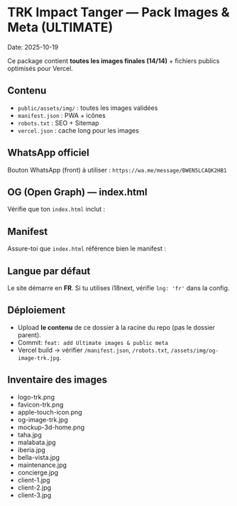 # TRK Impact Tanger — Pack Images & Meta (ULTIMATE)
Date: 2025-10-19

Ce package contient **toutes les images finales (14/14)** + fichiers publics optimisés pour Vercel.

## Contenu
- `public/assets/img/` : toutes les images validées
- `manifest.json` : PWA + icônes
- `robots.txt` : SEO + Sitemap
- `vercel.json` : cache long pour les images

## WhatsApp officiel
Bouton WhatsApp (front) à utiliser : `https://wa.me/message/BWEN5LCAQK2HB1`

## OG (Open Graph) — index.html
Vérifie que ton `index.html` inclut :
<meta property="og:title" content="TRK Impact Tanger — Conciergerie & Gestion Locative Premium" />
<meta property="og:description" content="Conciergerie premium & gestion locative à Tanger. Appartements de prestige, services 5★, expérience multilingue." />
<meta property="og:image" content="/assets/img/og-image-trk.jpg" />
<meta property="og:type" content="website" />
<meta property="og:locale" content="fr_FR" />
<meta name="twitter:card" content="summary_large_image" />

## Manifest
Assure-toi que `index.html` référence bien le manifest :
<link rel="manifest" href="/manifest.json" />
<link rel="apple-touch-icon" href="/assets/img/apple-touch-icon.png" />
<link rel="icon" href="/assets/img/favicon-trk.png" />

## Langue par défaut
Le site démarre en **FR**. Si tu utilises i18next, vérifie `lng: 'fr'` dans la config.

## Déploiement
- Upload **le contenu** de ce dossier à la racine du repo (pas le dossier parent).
- Commit: `feat: add Ultimate images & public meta`
- Vercel build -> vérifier `/manifest.json`, `/robots.txt`, `/assets/img/og-image-trk.jpg`.

## Inventaire des images
- logo-trk.png
- favicon-trk.png
- apple-touch-icon.png
- og-image-trk.jpg
- mockup-3d-home.png
- taha.jpg
- malabata.jpg
- iberia.jpg
- bella-vista.jpg
- maintenance.jpg
- concierge.jpg
- client-1.jpg
- client-2.jpg
- client-3.jpg
